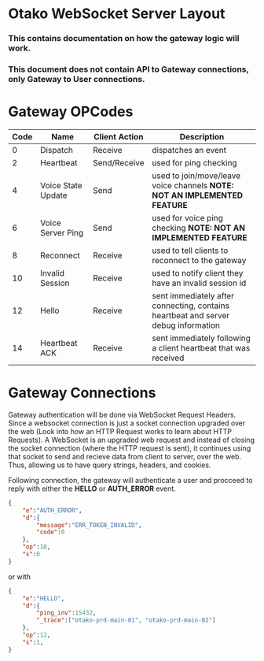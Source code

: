 # Otako WebSocket Server Layout

### This contains documentation on how the gateway logic will work.
### This document does not contain API to Gateway connections, only Gateway to User connections.

# Gateway OPCodes

| Code | Name | Client Action | Description |
|------|------|------|-------------|
| 0 | Dispatch | Receive | dispatches an event |
| 2 | Heartbeat | Send/Receive | used for ping checking |
| 4 | Voice State Update | Send | used to join/move/leave voice channels **NOTE: NOT AN IMPLEMENTED FEATURE** |
| 6 | Voice Server Ping | Send | used for voice ping checking **NOTE: NOT AN IMPLEMENTED FEATURE** |
| 8 | Reconnect | Receive | used to tell clients to reconnect to the gateway |
| 10 | Invalid Session | Receive | used to notify client they have an invalid session id |
| 12 | Hello | Receive | sent immediately after connecting, contains heartbeat and server debug information |
| 14 | Heartbeat ACK | Receive | sent immediately following a client heartbeat that was received |

# Gateway Connections

Gateway authentication will be done via WebSocket Request Headers. 
Since a websocket connection is just a socket connection upgraded over the web (Look into how an HTTP Request works to learn about HTTP Requests). A WebSocket is an upgraded web request and instead of closing the socket connection (where the HTTP request is sent), it continues using that socket to send and recieve data from client to server, over the web. Thus, allowing us to have query strings, headers, and cookies.



Following connection, the gateway will authenticate a user and procceed to reply with either the **HELLO** or **AUTH_ERROR** event.
```json
{
    "e":"AUTH_ERROR",
    "d":{
        "message":"ERR_TOKEN_INVALID",
        "code":0
    },
    "op":10,
    "s":0
}
```
or with
```json
{
    "e":"HELLO",
    "d":{
        "ping_inv":15432,
        "_trace":["otako-prd-main-01", "otako-prd-main-02"]
    },
    "op":12,
    "s":1,
}
```

